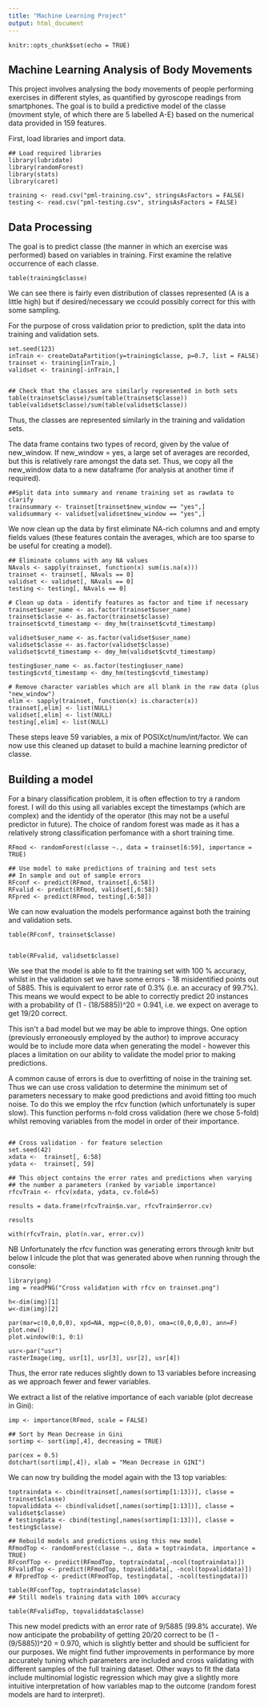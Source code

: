 ```yaml
---
title: "Machine Learning Project"
output: html_document
---
```


```{r setup, include=FALSE}
knitr::opts_chunk$set(echo = TRUE)
```


## Machine Learning Analysis of Body Movements

This project involves analysing the body movements of people performing exercises in different styles, as quantified by gyroscope readings from smartphones. The goal is to build a predictive model of the classe (movment style, of which there are 5 labelled A-E) based on the numerical data provided in 159 features.

First, load libraries and import data.

```{r}
## Load required libraries
library(lubridate)
library(randomForest)
library(stats)
library(caret)

training <- read.csv("pml-training.csv", stringsAsFactors = FALSE)
testing <- read.csv("pml-testing.csv", stringsAsFactors = FALSE)
```


## Data Processing

The goal is to predict classe (the manner in which an exercise was performed) based on variables in training. First examine the relative occurrence of each classe. 

``` {r}
table(training$classe)
```

We can see there is fairly even distribution of classes represented (A is a little high) but if desired/necessary we ccould possibly correct for this with some sampling.

For the purpose of cross validation prior to prediction, split the data into training and validation sets.

```{r}
set.seed(123)
inTrain <- createDataPartition(y=training$classe, p=0.7, list = FALSE)
trainset <- training[inTrain,]
validset <- training[-inTrain,]


## Check that the classes are similarly represented in both sets
table(trainset$classe)/sum(table(trainset$classe))
table(validset$classe)/sum(table(validset$classe))
```

Thus, the classes are represented similarly in the training and validation sets.

The data frame contains two types of record, given by the value of new_window. If new_window = yes, a large set of averages are recorded, but this is relatively rare amongst the data set. Thus, we copy all the new_window data to a new dataframe (for analysis at another time if required). 

```{r}
##Split data into summary and rename training set as rawdata to clarify
trainsummary <- trainset[trainset$new_window == "yes",]
validsummary <- validset[validset$new_window == "yes",]
```

We now clean up the data by first eliminate NA-rich columns and and empty fields values (these features contain the averages, which are too sparse to be useful for creating a model).

```{r}
## Eliminate columns with any NA values
NAvals <- sapply(trainset, function(x) sum(is.na(x)))
trainset <- trainset[, NAvals == 0]
validset <- validset[, NAvals == 0]
testing <- testing[, NAvals == 0]

# Clean up data - identify features as factor and time if necessary
trainset$user_name <- as.factor(trainset$user_name)
trainset$classe <- as.factor(trainset$classe)
trainset$cvtd_timestamp <- dmy_hm(trainset$cvtd_timestamp)

validset$user_name <- as.factor(validset$user_name)
validset$classe <- as.factor(validset$classe)
validset$cvtd_timestamp <- dmy_hm(validset$cvtd_timestamp)

testing$user_name <- as.factor(testing$user_name)
testing$cvtd_timestamp <- dmy_hm(testing$cvtd_timestamp)

# Remove character variables which are all blank in the raw data (plus "new_window")
elim <- sapply(trainset, function(x) is.character(x))
trainset[,elim] <- list(NULL)
validset[,elim] <- list(NULL)
testing[,elim] <- list(NULL)
```

These steps leave 59 variables, a mix of POSIXct/num/int/factor. We can now use this cleaned up dataset to build a machine learning predictor of classe.


## Building a model

For a binary classification problem, it is often effection to try a random forest. I will do this using all variables except the timestamps (which are complex) and the identidy of the operator (this may not be a useful predictor in future). The choice of random forest was made as it has a relatively strong classification perfomance with a short training time.

```{r cache=TRUE}
RFmod <- randomForest(classe ~., data = trainset[6:59], importance = TRUE)

## Use model to make predictions of training and test sets
## In sample and out of sample errors
RFconf <- predict(RFmod, trainset[,6:58])
RFvalid <- predict(RFmod, validset[,6:58])
RFpred <- predict(RFmod, testing[,6:58])
```

We can now evaluation the models performance against both the training and validation sets.

```{r}
table(RFconf, trainset$classe)


table(RFvalid, validset$classe)
```

We see  that the model is able to fit the training set with 100 % accuracy, whilst in the validation set we have some errors - 18 misidentified points out of 5885. This is equivalent to error rate of 0.3% (i.e. an accuracy of 99.7%). This means we would expect to be able to correctly predict 20 instances with a probability of (1 - (18/5885))^20 = 0.941, i.e. we expect on average to get 19/20 correct.

This isn't a bad model but we may be able to improve things. One option (previously erroneously employed by the author) to improve accuracy would be to include more data when generating the model - however this places a limitation on our ability to validate the model prior to making predictions. 

A common cause of errors is due to overfitting of noise in the training set. Thus we can use cross validation to determine the minimum set of parameters necessary to make good predictions and avoid fitting too much noise. To do this we employ the rfcv function (which unfortunately is super slow). This function performs n-fold cross validation (here we chose 5-fold) whilst removing variables from the model in order of their importance.

```{r cross_validation, cache=TRUE, eval= FALSE}

## Cross validation - for feature selection
set.seed(42)
xdata <-  trainset[, 6:58]
ydata <-  trainset[, 59]

## This object contains the error rates and predictions when varying
## the number a parameters (ranked by variable importance)
rfcvTrain <- rfcv(xdata, ydata, cv.fold=5)

results = data.frame(rfcvTrain$n.var, rfcvTrain$error.cv)

results

with(rfcvTrain, plot(n.var, error.cv))
```

NB Unfortunately the rfcv function was generating errors through knitr but below I inlcude the plot that was generated above when running through the console:

```{r errorplot}
library(png)
img = readPNG("Cross validation with rfcv on trainset.png")

h<-dim(img)[1]
w<-dim(img)[2]

par(mar=c(0,0,0,0), xpd=NA, mgp=c(0,0,0), oma=c(0,0,0,0), ann=F)
plot.new()
plot.window(0:1, 0:1)

usr<-par("usr")    
rasterImage(img, usr[1], usr[3], usr[2], usr[4])
```

Thus, the error rate reduces slightly down to 13 variables before increasing as we approach fewer and fewer variables.


We extract a list of the relative importance of each variable (plot decrease in Gini):

```{r}
imp <- importance(RFmod, scale = FALSE)

## Sort by Mean Decrease in Gini
sortimp <- sort(imp[,4], decreasing = TRUE)

par(cex = 0.5)
dotchart(sort(imp[,4]), xlab = "Mean Decrease in GINI")

```

We can now try building the model again with the 13 top variables:

```{r}
toptraindata <- cbind(trainset[,names(sortimp[1:13])], classe = trainset$classe)
topvaliddata <- cbind(validset[,names(sortimp[1:13])], classe = validset$classe)
# testingdata <- cbind(testing[,names(sortimp[1:13])], classe = testing$classe)

## Rebuild models and predictions using this new model
RFmodTop <- randomForest(classe ~., data = toptraindata, importance = TRUE)
RFconfTop <- predict(RFmodTop, toptraindata[,-ncol(toptraindata)])
RFvalidTop <- predict(RFmodTop, topvaliddata[, -ncol(topvaliddata)])
# RFpredTop <- predict(RFmodTop, testingdata[, -ncol(testingdata)])

table(RFconfTop, toptraindata$classe)
## Still models training data with 100% accuracy

table(RFvalidTop, topvaliddata$classe)
```

This new model predicts with an error rate of 9/5885 (99.8% accurate). We now anticipate the probability of getting 20/20 correct to be (1 - (9/5885))^20 = 0.970, which is slightly better and should be sufficient for our purposes. We might find futher improvements in performance by more accurately tuning which parameters are included and cross validating with different samples of the full training dataset. Other ways to fit the data include multinomial logistic regression which may give a slightly more intuitive interpretation of how variables map to the outcome (random forest models are hard to interpret).

